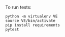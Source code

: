 To run tests:

```
python -m virtualenv VE
source VE/bin/activate
pip install requirements
pytest
```
